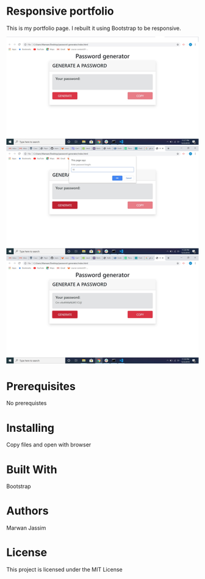 # Responsive portfolio
This is my portfolio page. I rebuilt it using Bootstrap to be responsive.

![Password generator](pass.jpg)
![Password generator](pass1.jpg)
![Password generator](pass2.jpg)


# Prerequisites
No prerequistes 

# Installing
Copy files and open with browser

# Built With
Bootstrap 

# Authors
Marwan Jassim

# License
This project is licensed under the MIT License
